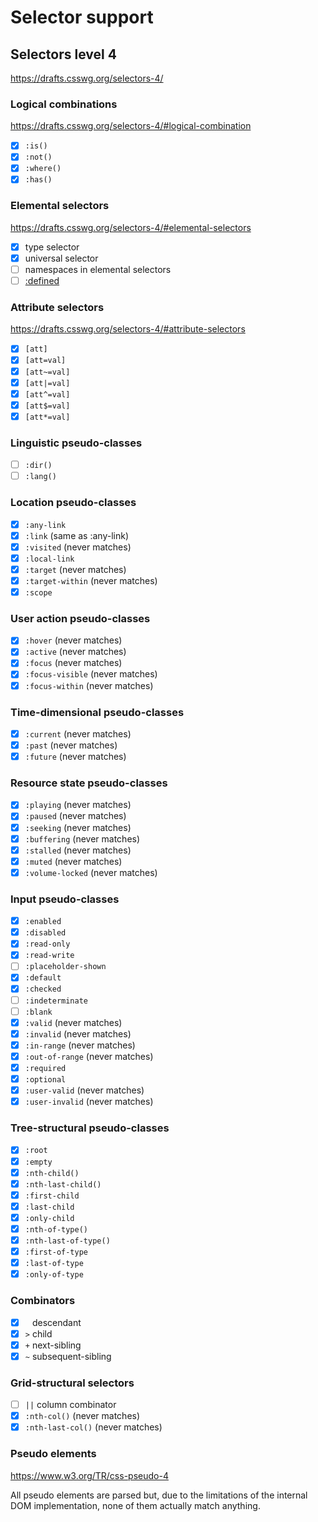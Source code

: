 
# Selector support

## Selectors level 4

https://drafts.csswg.org/selectors-4/

### Logical combinations

https://drafts.csswg.org/selectors-4/#logical-combination

* [x] `:is()`
* [x] `:not()`
* [x] `:where()`
* [x] `:has()`

### Elemental selectors

https://drafts.csswg.org/selectors-4/#elemental-selectors

* [x] type selector
* [x] universal selector
* [ ] namespaces in elemental selectors
* [ ] [:defined](https://drafts.csswg.org/selectors-4/#the-defined-pseudo)

### Attribute selectors

https://drafts.csswg.org/selectors-4/#attribute-selectors

* [x] `[att]`
* [x] `[att=val]`
* [x] `[att~=val]`
* [x] `[att|=val]`
* [x] `[att^=val]`
* [x] `[att$=val]`
* [x] `[att*=val]`

### Linguistic pseudo-classes

* [ ] `:dir()`
* [ ] `:lang()`

### Location pseudo-classes

* [x] `:any-link`
* [x] `:link` (same as :any-link)
* [x] `:visited` (never matches)
* [x] `:local-link`
* [x] `:target` (never matches)
* [x] `:target-within` (never matches)
* [x] `:scope`

### User action pseudo-classes

* [x] `:hover` (never matches)
* [x] `:active` (never matches)
* [x] `:focus` (never matches)
* [x] `:focus-visible` (never matches)
* [x] `:focus-within` (never matches)

### Time-dimensional pseudo-classes

* [x] `:current` (never matches)
* [x] `:past` (never matches)
* [x] `:future` (never matches)

### Resource state pseudo-classes

* [x] `:playing` (never matches)
* [x] `:paused` (never matches)
* [x] `:seeking` (never matches)
* [x] `:buffering` (never matches)
* [x] `:stalled` (never matches)
* [x] `:muted` (never matches)
* [x] `:volume-locked` (never matches)

### Input pseudo-classes

* [x] `:enabled`
* [x] `:disabled`
* [x] `:read-only`
* [x] `:read-write`
* [ ] `:placeholder-shown`
* [x] `:default`
* [x] `:checked`
* [ ] `:indeterminate`
* [ ] `:blank`
* [x] `:valid` (never matches)
* [x] `:invalid` (never matches)
* [x] `:in-range` (never matches)
* [x] `:out-of-range` (never matches)
* [x] `:required`
* [x] `:optional`
* [x] `:user-valid` (never matches)
* [x] `:user-invalid` (never matches)

### Tree-structural pseudo-classes

* [x] `:root`
* [x] `:empty`
* [x] `:nth-child()`
* [x] `:nth-last-child()`
* [x] `:first-child`
* [x] `:last-child`
* [x] `:only-child`
* [x] `:nth-of-type()`
* [x] `:nth-last-of-type()`
* [x] `:first-of-type`
* [x] `:last-of-type`
* [x] `:only-of-type`

### Combinators

* [x] ` ` descendant
* [x] `>` child
* [x] `+` next-sibling
* [x] `~` subsequent-sibling

### Grid-structural selectors

* [ ] ` || ` column combinator
* [x] `:nth-col()` (never matches)
* [x] `:nth-last-col()` (never matches)

### Pseudo elements

https://www.w3.org/TR/css-pseudo-4

All pseudo elements are parsed but,
due to the limitations of the internal DOM implementation,
none of them actually match anything.

